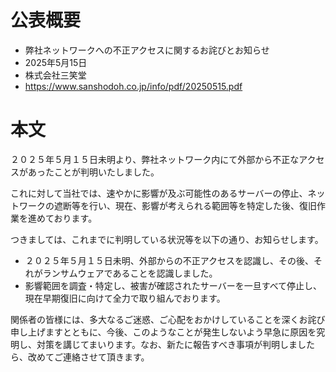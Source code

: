 # 公表概要
- 弊社ネットワークへの不正アクセスに関するお詫びとお知らせ
- 2025年5月15日
- 株式会社三笑堂
- https://www.sanshodoh.co.jp/info/pdf/20250515.pdf

# 本文
２０２５年５月１５日未明より、弊社ネットワーク内にて外部から不正なアクセスがあったことが判明いたしました。

これに対して当社では、速やかに影響が及ぶ可能性のあるサーバーの停止、ネットワークの遮断等を行い、現在、影響が考えられる範囲等を特定した後、復旧作業を進めております。

つきましては、これまでに判明している状況等を以下の通り、お知らせします。

- ２０２５年５月１５日未明、外部からの不正アクセスを認識し、その後、それがランサムウェアであることを認識しました。
- 影響範囲を調査・特定し、被害が確認されたサーバーを一旦すべて停止し、現在早期復旧に向けて全力で取り組んでおります。

関係者の皆様には、多大なるご迷惑、ご心配をおかけしていることを深くお詫び申し上げますとともに、今後、このようなことが発生しないよう早急に原因を究明し、対策を講じてまいります。なお、新たに報告すべき事項が判明しましたら、改めてご連絡させて頂きます。
